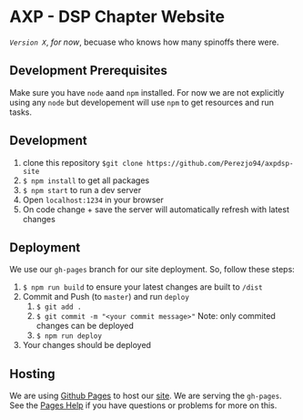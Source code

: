 # AXP - DSP Chapter Website
_`Version X`_, _for now_, becuase who knows how many spinoffs there were.

## Development Prerequisites
Make sure you have `node` aand `npm` installed. For now we are not explicitly using any `node` but developement will use `npm` to get resources and run tasks.

## Development
 1. clone this repository `$git clone https://github.com/Perezjo94/axpdsp-site`
 2. `$ npm install` to get all packages
 3. `$ npm start` to run a dev server 
 4. Open `localhost:1234` in your browser
 5. On code change + save the server will automatically refresh with latest changes

## Deployment
We use our `gh-pages` branch for our site deployment. So, follow these steps:

1. `$ npm run build` to ensure your latest changes are built to `/dist`
2. Commit and Push (to `master`) and run `deploy`
    1. `$ git add .`
    2. `$ git commit -m "<your commit message>"`
    Note: only commited changes can be deployed
    3. `$ npm run deploy`
3. Your changes should be deployed

## Hosting
We are using [Github Pages](https://pages.github.com/) to host our [site](https://perezjo94.github.io/axpdsp-site/). We are serving the `gh-pages`. See the [Pages Help](https://help.github.com/categories/github-pages-basics/) if you have questions or problems for more on this.
